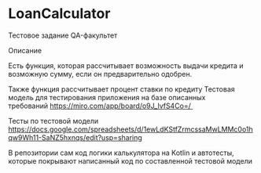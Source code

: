 # LoanCalculator

Тестовое задание QA-факультет

Описание

Есть функция, которая рассчитывает возможность выдачи кредита и возможную сумму, если он предварительно одобрен. 

Также функция рассчитывает процент ставки по кредиту
Тестовая модель для тестирования приложения на базе описанных требований https://miro.com/app/board/o9J_lvfS4Co=/ 

Тесты по тестовой модели https://docs.google.com/spreadsheets/d/1ewLdKStfZrmcssaMwLMMc0o1hqw9Wh11-SaNZ5hxnqs/edit?usp=sharing

В репозитории сам код логики калькулятора на Kotlin и автотесты, которые покрывают написанный код по соcтавленной тестовой модели
